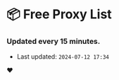 # :package: Free Proxy List
### Updated every 15 minutes.

- Last updated: `2024-07-12 17:34`

:heart:
